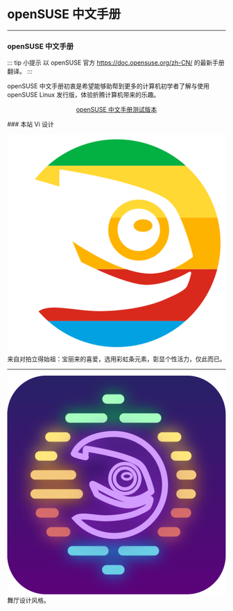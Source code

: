 # openSUSE 中文手册
---

### openSUSE 中文手册

::: tip 小提示
以 openSUSE 官方 https://doc.opensuse.org/zh-CN/ 的最新手册翻译。
:::

openSUSE 中文手册初衷是希望能够助帮到更多的计算机初学者了解与使用 openSUSE Linux 发行版，体验折腾计算机带来的乐趣。
<p align="center">
 <a href="holton-jiang.github.io/manual/">openSUSE 中文手册测试版本 </a>
</p>
### 本站 Vi 设计

![[favicon]](./public/favicon.svg)
来自对拍立得始祖：宝丽来的喜爱，选用彩虹条元素，彰显个性活力，仅此而已。

---

![[openSUSE-Light]](./public/openSUSE-Light.png)
舞厅设计风格。
